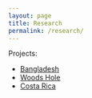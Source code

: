 ```yaml
---
layout: page
title: Research
permalink: /research/
---
```


Projects:

- [Bangladesh](/research/Bangladesh)
- [Woods Hole](/research/WH)
- [Costa Rica](/research/CR)